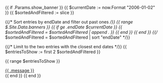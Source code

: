 {{ if .Params.show_banner }}
  {{ $currentDate := now.Format "2006-01-02" }}
  {{ $sortedAndFiltered := slice }}

  {{/* Sort entries by endDate and filter out past ones */}}
  {{ range $.Site.Data.banners }}
    {{ if ge .endDate $currentDate }}
      {{ $sortedAndFiltered = $sortedAndFiltered | append . }}
    {{ end }}
  {{ end }}
  {{/* $sortedAndFiltered = $sortedAndFiltered | sort "endDate" */}}

  {{/* Limit to the two entries with the closest end dates */}}
  {{ $entriesToShow := first 2 $sortedAndFiltered }}

  {{ range $entriesToShow }}
    <div class="o-banner">
      <i class="fas fa-bullhorn"></i> <a href="{{ .url }}">{{ .message }}</a>
    </div>
  {{ end }}
{{ end }}